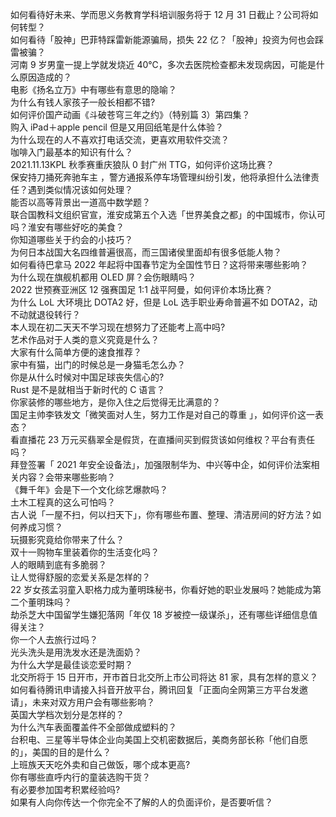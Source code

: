 如何看待好未来、学而思义务教育学科培训服务将于 12 月 31 日截止？公司将如何转型？  
如何看待「股神」巴菲特踩雷新能源骗局，损失 22 亿？「股神」投资为何也会踩雷被骗？  
河南 9 岁男童一提上学就发烧近 40℃，多次去医院检查都未发现病因，可能是什么原因造成的？  
电影《扬名立万》中有哪些有意思的隐喻？  
为什么有钱人家孩子一般长相都不错?  
如何评价国产动画《斗破苍穹三年之约》（特别篇 3）第四集？  
购入 iPad＋apple pencil 但是又用回纸笔是什么体验？  
为什么现在的人不喜欢打电话交流，更喜欢用软件交流？  
咖啡入门最基本的知识有什么？  
2021.11.13KPL 秋季赛重庆狼队 0 封广州 TTG，如何评价这场比赛？  
保安持刀捅死奔驰车主 ，警方通报系停车场管理纠纷引发，他将承担什么法律责任？遇到类似情况该如何处理？  
能否以高等背景出一道高中数学题？  
联合国教科文组织官宣，淮安成第五个入选「世界美食之都」的中国城市，你认可吗？淮安有哪些好吃的美食？  
你知道哪些关于约会的小技巧？  
为何日本战国大名四维普遍很高，而三国诸侯里面却有很多低能人物？  
如何看待巴拿马 2022 年起将中国春节定为全国性节日？这将带来哪些影响？  
为什么现在旗舰机都用 OLED 屏？会伤眼睛吗？  
2022 世预赛亚洲区 12 强赛国足 1:1 战平阿曼，如何评价本场比赛？  
为什么 LoL 大环境比 DOTA2 好，但是 LoL 选手职业寿命普遍不如 DOTA2，动不动就退役转行？  
本人现在初二天天不学习现在想努力了还能考上高中吗?  
艺术作品对于人类的意义究竟是什么？  
大家有什么简单方便的速食推荐？  
家中有猫，出门的时候总是一身猫毛怎么办？  
你是从什么时候对中国足球丧失信心的?  
Rust 是不是就相当于新时代的 C 语言？  
你家装修的哪些地方，是你入住之后觉得无比满意的？  
国足主帅李铁发文「微笑面对人生，努力工作是对自己的尊重 」，如何评价这一表态？  
看直播花 23 万元买翡翠全是假货，在直播间买到假货该如何维权？平台有责任吗？  
拜登签署「 2021 年安全设备法」，加强限制华为、中兴等中企，如何评价法案相关内容？会带来哪些影响？  
《舞千年》会是下一个文化综艺爆款吗？  
土木工程真的这么可怕吗？  
古人说「一屋不扫，何以扫天下」，你有哪些布置、整理、清洁房间的好方法？如何养成习惯？  
玩摄影究竟给你带来了什么？  
双十一购物车里装着你的生活变化吗？  
人的眼睛到底有多脆弱？  
让人觉得舒服的恋爱关系是怎样的？  
22 岁女孩孟羽童入职格力成为董明珠秘书，你看好她的职业发展吗？她能成为第二个董明珠吗？  
劫杀芝大中国留学生嫌犯落网「年仅 18 岁被控一级谋杀」，还有哪些详细信息值得关注？  
你一个人去旅行过吗？  
光头洗头是用洗发水还是洗面奶？  
为什么大学是最佳谈恋爱时期？  
北交所将于 15 日开市，开市首日北交所上市公司将达 81 家，具有怎样的意义？  
如何看待腾讯申请接入抖音开放平台，腾讯回复「正面向全网第三方平台发邀请」，未来对双方用户会有哪些影响？  
英国大学档次划分是怎样的？  
为什么汽车表面覆盖件不全部做成塑料的？  
台积电、三星等半导体企业向美国上交机密数据后，美商务部长称「他们自愿的」，美国的目的是什么？  
上班族天天吃外卖和自己做饭，哪个成本更高?  
你有哪些直呼内行的童装选购干货？  
有必要参加国考积累经验吗?  
如果有人向你传达一个你完全不了解的人的负面评价，是否要听信？  
